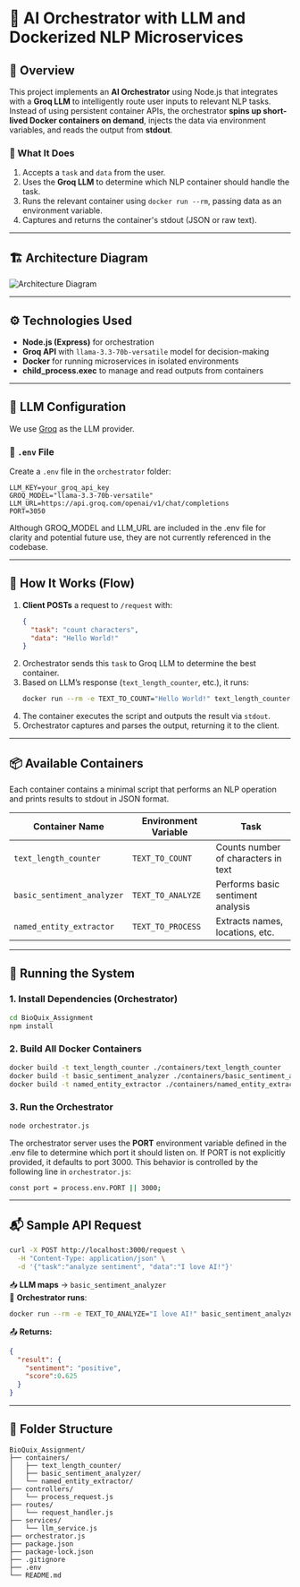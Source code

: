 # 🧠 AI Orchestrator with LLM and Dockerized NLP Microservices

## 📌 Overview

This project implements an **AI Orchestrator** using Node.js that integrates with a **Groq LLM** to intelligently route user inputs to relevant NLP tasks. Instead of using persistent container APIs, the orchestrator **spins up short-lived Docker containers on demand**, injects the data via environment variables, and reads the output from **stdout**.

### 🧠 What It Does

1. Accepts a `task` and `data` from the user.
2. Uses the **Groq LLM** to determine which NLP container should handle the task.
3. Runs the relevant container using `docker run --rm`, passing data as an environment variable.
4. Captures and returns the container's stdout (JSON or raw text).

---
## 🏗️ Architecture Diagram
![Architecture Diagram](https://github.com/user-attachments/assets/63293e3c-5faa-441b-a270-01e07633705a)


---
## ⚙️ Technologies Used

- **Node.js (Express)** for orchestration
- **Groq API** with `llama-3.3-70b-versatile` model for decision-making
- **Docker** for running microservices in isolated environments
- **child_process.exec** to manage and read outputs from containers

---

## 🧠 LLM Configuration

We use [Groq](https://groq.com/) as the LLM provider.

### 🔐 `.env` File

Create a `.env` file in the `orchestrator` folder:

```env
LLM_KEY=your_groq_api_key
GROQ_MODEL="llama-3.3-70b-versatile"
LLM_URL=https://api.groq.com/openai/v1/chat/completions
PORT=3050
```
Although GROQ_MODEL and LLM_URL are included in the .env file for clarity and potential future use, they are not currently referenced in the codebase.

---

## 🧩 How It Works (Flow)

1. **Client POSTs** a request to `/request` with:
   ```json
   {
     "task": "count characters",
     "data": "Hello World!"
   }
   ```
2. Orchestrator sends this `task` to Groq LLM to determine the best container.
3. Based on LLM’s response (`text_length_counter`, etc.), it runs:
   ```bash
   docker run --rm -e TEXT_TO_COUNT="Hello World!" text_length_counter
   ```
4. The container executes the script and outputs the result via `stdout`.
5. Orchestrator captures and parses the output, returning it to the client.

---

## 📦 Available Containers

Each container contains a minimal script that performs an NLP operation and prints results to stdout in JSON format.

| Container Name | Environment Variable | Task |
|---------------------------|------------------------|---------------------------|
| `text_length_counter`     | `TEXT_TO_COUNT`        | Counts number of characters in text |
| `basic_sentiment_analyzer`| `TEXT_TO_ANALYZE`      | Performs basic sentiment analysis |
| `named_entity_extractor`  | `TEXT_TO_PROCESS`      | Extracts names, locations, etc. |

---

## 🏃 Running the System

### 1. Install Dependencies (Orchestrator)

```bash
cd BioQuix_Assignment
npm install
```

### 2. Build All Docker Containers

```bash
docker build -t text_length_counter ./containers/text_length_counter
docker build -t basic_sentiment_analyzer ./containers/basic_sentiment_analyzer
docker build -t named_entity_extractor ./containers/named_entity_extractor
```

### 3. Run the Orchestrator

```bash
node orchestrator.js
```

The orchestrator server uses the **PORT** environment variable defined in the .env file to determine which port it should listen on. If PORT is not explicitly provided, it defaults to port 3000.
This behavior is controlled by the following line in `orchestrator.js`:
```bash
const port = process.env.PORT || 3000;
```

---

## 📬 Sample API Request

```bash
curl -X POST http://localhost:3000/request \
  -H "Content-Type: application/json" \
  -d '{"task":"analyze sentiment", "data":"I love AI!"}'
```

📥 **LLM maps** → `basic_sentiment_analyzer`  
🐳 **Orchestrator runs**:
```bash
docker run --rm -e TEXT_TO_ANALYZE="I love AI!" basic_sentiment_analyzer
```

📤 **Returns:**
```json
{
  "result": {
    "sentiment": "positive",
    "score":0.625  
  }
}
```

---

## 📁 Folder Structure

```
BioQuix_Assignment/
├── containers/
│   ├── text_length_counter/
│   ├── basic_sentiment_analyzer/
│   └── named_entity_extractor/
├── controllers/
│   └── process_request.js
├── routes/
│   └── request_handler.js
├── services/
│   └── llm_service.js
├── orchestrator.js
├── package.json
├── package-lock.json
├── .gitignore
├── .env
└── README.md
```
